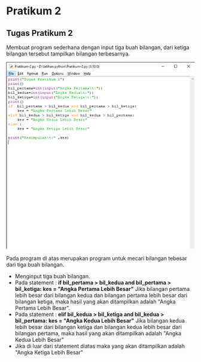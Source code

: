 # Pratikum 2

<h2>Tugas Pratikum 2</h2>

Membuat program sederhana dengan input tiga buah bilangan, dari ketiga bilangan
tersebut tampilkan bilangan terbesarnya.

![Gambar 1](screenshot/2.png)

Pada program di atas merupakan program untuk mecari bilangan tebesar dari tiga buah bilangan.

<ul type='disc'>
    <li>Menginput tiga buah bilangan.</li>
    <li>Pada statement :
        <b>if  bil_pertama > bil_kedua and bil_pertama > bil_ketiga:
                kes = "Angka Pertama Lebih Besar"</b>
        Jika bilangan pertama lebih besar dari bilangan kedua dan bilangan pertama lebih besar dari bilangan ketiga, maka hasil yang akan ditampilkan adalah "Angka Pertama Lebih Besar".</li>
    <li>Pada statement :
        <b>elif bil_kedua > bil_ketiga and bil_kedua > bil_pertama:
                kes = "Angka Kedua Lebih Besar"</b>
        Jika bilangan kedua lebih besar dari bilangan ketiga dan bilangan kedua lebih besar dari bilangan pertama, maka hasil yang akan ditampilkan adalah "Angka Kedua Lebih Besar"</li>
    <li>Jika di luar dari statement diatas maka yang akan ditampilkan adalah "Angka Ketiga Lebih Besar"</li>
</ul>



